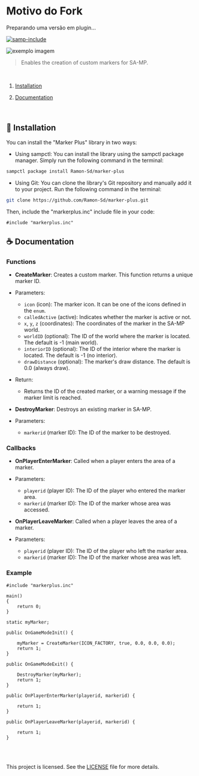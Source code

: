 # Motivo do Fork
Preparando uma versão em plugin...

[![samp-include](https://img.shields.io/badge/sa--mp-library-2f2f2f.svg?style=for-the-badge)](https://github.com/Ramon-Sd/marker-plus)

<img src="readme-images/example.png" alt="exemplo imagem">

> Enables the creation of custom markers for SA-MP.

<br>

1. [Installation](#-Installation)

2. [Documentation](#-Documentation)

<br>

## 🚀 Installation

You can install the "Marker Plus" library in two ways:

- Using sampctl: You can install the library using the sampctl package manager. Simply run the following command in the terminal:
```bash
sampctl package install Ramon-Sd/marker-plus
```

- Using Git: You can clone the library's Git repository and manually add it to your project. Run the following command in the terminal:
```bash
git clone https://github.com/Ramon-Sd/marker-plus.git
```

Then, include the "markerplus.inc" include file in your code:

```pawn
#include "markerplus.inc"
```

## ☕ Documentation

### **Functions**


- **CreateMarker**: Creates a custom marker. This function returns a unique marker ID.
 - Parameters:
   - `icon` (icon): The marker icon. It can be one of the icons defined in the `enum`.
   - `calledActive` (active): Indicates whether the marker is active or not.
   - `x`, `y`, `z` (coordinates): The coordinates of the marker in the SA-MP world.
   - `worldID` (optional): The ID of the world where the marker is located. The default is -1 (main world).
   - `interiorID` (optional): The ID of the interior where the marker is located. The default is -1 (no interior).
   - `drawDistance` (optional): The marker's draw distance. The default is 0.0 (always draw).
 - Return:
   - Returns the ID of the created marker, or a warning message if the marker limit is reached.

- **DestroyMarker**: Destroys an existing marker in SA-MP.
 - Parameters:
   - `markerid` (marker ID): The ID of the marker to be destroyed.

### **Callbacks**


- **OnPlayerEnterMarker**: Called when a player enters the area of a marker.
 - Parameters:
   - `playerid` (player ID): The ID of the player who entered the marker area.
   - `markerid` (marker ID): The ID of the marker whose area was accessed.

- **OnPlayerLeaveMarker**: Called when a player leaves the area of a marker.
 - Parameters:
   - `playerid` (player ID): The ID of the player who left the marker area.
   - `markerid` (marker ID): The ID of the marker whose area was left.

### **Example**


```pawn
#include "markerplus.inc"

main()
{
	return 0;
}

static myMarker;

public OnGameModeInit() {

	myMarker = CreateMarker(ICON_FACTORY, true, 0.0, 0.0, 0.0);
	return 1;
}

public OnGameModeExit() {

	DestroyMarker(myMarker);
	return 1;
}

public OnPlayerEnterMarker(playerid, markerid) {

	return 1;
}

public OnPlayerLeaveMarker(playerid, markerid) {

	return 1;
}
```

<br><br>

This project is licensed. See the [LICENSE](LICENSE.md) file for more details.
